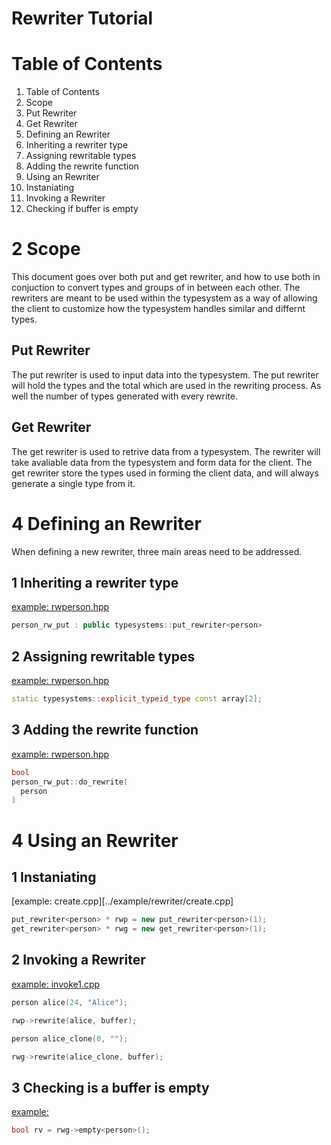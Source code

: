 Rewriter Tutorial
==========================================================================
Table of Contents
==========================================================================
1. Table of Contents
2. Scope
  1. Put Rewriter
  2. Get Rewriter
3. Defining an Rewriter
  1. Inheriting a rewriter type
  2. Assigning rewritable types
  3. Adding the rewrite function
4. Using an Rewriter
  1. Instaniating
  2. Invoking a Rewriter
  3. Checking if buffer is empty

2 Scope
==========================================================================
This document goes over both put and get rewriter, and how to use both in
conjuction to convert types and groups of in between each other. The
rewriters are meant to be used within the typesystem as a way of allowing
the client to customize how the typesystem handles similar and differnt
types.

Put Rewriter
--------------------------------------------------------------------------
The put rewriter is used to input data into the typesystem. The put
rewriter will hold the types and the total which are used in the rewriting
process. As well the number of types generated with every rewrite.

Get Rewriter
--------------------------------------------------------------------------
The get rewriter is used to retrive data from a typesystem. The rewriter
will take avaliable data from the typesystem and form data for the client.
The get rewriter store the types used in forming the client data, and will
always generate a single type from it.

4 Defining an Rewriter
==========================================================================
When defining a new rewriter, three main areas need to be addressed.

1 Inheriting a rewriter type
--------------------------------------------------------------------------
[example: rwperson.hpp](../example/rewriter/rwperson.hpp)

```c++
person_rw_put : public typesystems::put_rewriter<person>
```

2 Assigning rewritable types
--------------------------------------------------------------------------
[example: rwperson.hpp](../example/rewriter/rwperson.hpp)

```c++
static typesystems::explicit_typeid_type const array[2];
```

3 Adding the rewrite function
--------------------------------------------------------------------------
[example: rwperson.hpp](../example/rewriter/rwperson.hpp)

```c++
bool
person_rw_put::do_rewrite(
  person
)
```

4 Using an Rewriter
==========================================================================
1 Instaniating
--------------------------------------------------------------------------
[example: create.cpp][../example/rewriter/create.cpp]

```c++
put_rewriter<person> * rwp = new put_rewriter<person>(1);
get_rewriter<person> * rwg = new get_rewriter<person>(1);
```

2 Invoking a Rewriter
--------------------------------------------------------------------------
[example: invoke1.cpp](../example/rewriter/invoke1.cpp)

```c++
person alice(24, "Alice");

rwp->rewrite(alice, buffer);

person alice_clone(0, "");

rwg->rewrite(alice_clone, buffer);
```

3 Checking is a buffer is empty
--------------------------------------------------------------------------
[example: ](../example/rewriter/empty.cpp)

```c++
bool rv = rwg->empty<person>();
```
